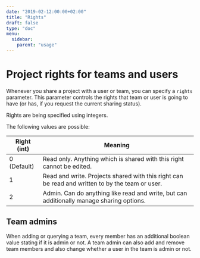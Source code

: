 ```yaml
---
date: "2019-02-12:00:00+02:00"
title: "Rights"
draft: false
type: "doc"
menu:
  sidebar:
    parent: "usage"
---
```


# Project rights for teams and users

Whenever you share a project with a user or team, you can specify a `rights` parameter.
This parameter controls the rights that team or user is going to have (or has, if you request the current sharing status).

Rights are being specified using integers.

The following values are possible:

| Right (int) | Meaning                                                                                         |
|-------------|-------------------------------------------------------------------------------------------------|
| 0 (Default) | Read only. Anything which is shared with this right cannot be edited.                           |
| 1           | Read and write. Projects shared with this right can be read and written to by the team or user. |
| 2           | Admin. Can do anything like read and write, but can additionally manage sharing options.        |

## Team admins

When adding or querying a team, every member has an additional boolean value stating if it is admin or not.
A team admin can also add and remove team members and also change whether a user in the team is admin or not.
